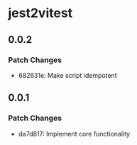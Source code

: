 # jest2vitest

## 0.0.2

### Patch Changes

- 682631e: Make script idempotent

## 0.0.1

### Patch Changes

- da7d817: Implement core functionality
